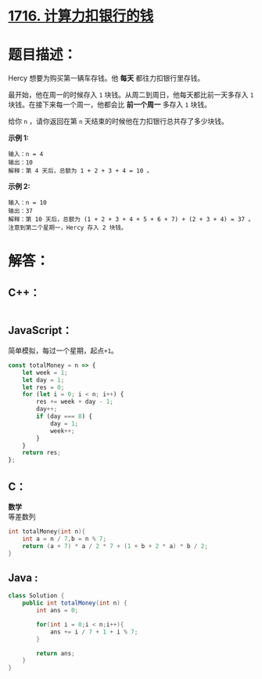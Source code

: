 # [1716. 计算力扣银行的钱](https://leetcode-cn.com/problems/calculate-money-in-leetcode-bank/)

# 题目描述：

Hercy 想要为购买第一辆车存钱。他 **每天** 都往力扣银行里存钱。

最开始，他在周一的时候存入 `1` 块钱。从周二到周日，他每天都比前一天多存入 `1` 块钱。在接下来每一个周一，他都会比 **前一个周一** 多存入 `1` 块钱。

给你 `n` ，请你返回在第 `n` 天结束的时候他在力扣银行总共存了多少块钱。



**示例 1:**

```
输入：n = 4
输出：10
解释：第 4 天后，总额为 1 + 2 + 3 + 4 = 10 。
```

 **示例 2:**

```
输入：n = 10
输出：37
解释：第 10 天后，总额为 (1 + 2 + 3 + 4 + 5 + 6 + 7) + (2 + 3 + 4) = 37 。注意到第二个星期一，Hercy 存入 2 块钱。
```



# 解答：

## C++：

```cpp

```

## JavaScript：

简单模拟，每过一个星期，起点`+1`。

```javascript
const totalMoney = n => {
    let week = 1;
    let day = 1;
    let res = 0;
    for (let i = 0; i < n; i++) {
        res += week + day - 1;
        day++;
        if (day === 8) {
            day = 1;
            week++;
        }
    }
    return res;
};
```

## C：
**数学**  
等差数列
```c
int totalMoney(int n){
    int a = n / 7,b = n % 7;
    return (a + 7) * a / 2 * 7 + (1 + b + 2 * a) * b / 2;
}
```

## Java :

```java
class Solution {
    public int totalMoney(int n) {
        int ans = 0;

        for(int i = 0;i < n;i++){
            ans += i / 7 + 1 + i % 7;
        }

        return ans;
    }
}
```

